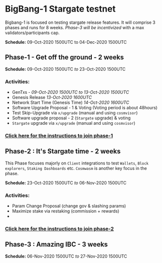 # BigBang-1 Stargate testnet

Bigbang-1 is focused on testing stargate release features. It will comprise 3 phases and runs for 8 weeks. _Phase-3 will be incentivized_ with a max validators/participants cap.

**Schedule:** 09-Oct-2020 1500UTC to 04-Dec-2020 1500UTC

## Phase-1 - Get off the ground - 2 weeks

**Schedule:** 09-Oct-2020 1500UTC _to_ 23-Oct-2020 1500UTC

### Activities:
- GenTxs - _09-Oct-2020 1500UTC_ *to* _13-Oct-2020 1500UTC_
- Genesis Release _13-Oct-2020 1600UTC_
- Network Start Time (Genesis Time) _14-Oct-2020 1600UTC_
- Software Upgrade Proposal - 1 & Voting (Voting period is about 48hours) 
- Test Skip-Upgrade via `x/upgrade` (manual and using `cosmvisor`)
- Software upgrade proposal - 2 (`Stargate` upgrade) & voting
- `Stargate` upgrade via `x/upgrade` (manual and using `cosmvisor`)

### [Click here for the instructions to join phase-1](./phase-1/)

## Phase-2 : It's Stargate time - 2 weeks
This Phase focuses majorly on `Client`  integrations to test `Wallets`, `Block explorers`, `Staking Dashboards` etc. `Cosmwasm` is another key focus in the phase.

**Schedule:** 23-Oct-2020 1500UTC _to_ 06-Nov-2020 1500UTC

### Activities:
- Param Change Proposal (change gov & slashing params)
- Maximize stake via restaking (commission + rewards)
- 

### [Click here for the instructions to join phase-2](./phase-2/)

## Phase-3 : Amazing IBC - 3 weeks

**Schedule:** 06-Nov-2020 1500UTC _to_ 27-Nov-2020 1500UTC